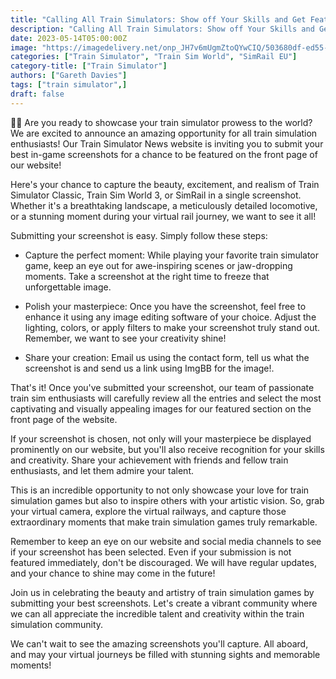 ```yaml
---
title: "Calling All Train Simulators: Show off Your Skills and Get Featured on Our Website! "
description: "Calling All Train Simulators: Show off Your Skills and Get Featured on Our Website!"
date: 2023-05-14T05:00:00Z
image: "https://imagedelivery.net/onp_JH7v6mUgmZtoQYwCIQ/503680df-ed55-46db-035c-798f17a70e00/public"
categories: ["Train Simulator", "Train Sim World", "SimRail EU"]
category-title: ["Train Simulator"]
authors: ["Gareth Davies"]
tags: ["train simulator",]
draft: false
---
```


🚂📸 Are you ready to showcase your train simulator prowess to the world? We are excited to announce an amazing opportunity for all train simulation enthusiasts! Our Train Simulator News website is inviting you to submit your best in-game screenshots for a chance to be featured on the front page of our website!

Here's your chance to capture the beauty, excitement, and realism of Train Simulator Classic, Train Sim World 3, or SimRail in a single screenshot. Whether it's a breathtaking landscape, a meticulously detailed locomotive, or a stunning moment during your virtual rail journey, we want to see it all!

Submitting your screenshot is easy. Simply follow these steps:

- Capture the perfect moment: While playing your favorite train simulator game, keep an eye out for awe-inspiring scenes or jaw-dropping moments. Take a screenshot at the right time to freeze that unforgettable image.

- Polish your masterpiece: Once you have the screenshot, feel free to enhance it using any image editing software of your choice. Adjust the lighting, colors, or apply filters to make your screenshot truly stand out. Remember, we want to see your creativity shine!

- Share your creation: Email us using the contact form, tell us what the screenshot is and send us a link using ImgBB for the image!. 

That's it! Once you've submitted your screenshot, our team of passionate train sim enthusiasts will carefully review all the entries and select the most captivating and visually appealing images for our featured section on the front page of the website.

If your screenshot is chosen, not only will your masterpiece be displayed prominently on our website, but you'll also receive recognition for your skills and creativity. Share your achievement with friends and fellow train enthusiasts, and let them admire your talent.

This is an incredible opportunity to not only showcase your love for train simulation games but also to inspire others with your artistic vision. So, grab your virtual camera, explore the virtual railways, and capture those extraordinary moments that make train simulation games truly remarkable.

Remember to keep an eye on our website and social media channels to see if your screenshot has been selected. Even if your submission is not featured immediately, don't be discouraged. We will have regular updates, and your chance to shine may come in the future!

Join us in celebrating the beauty and artistry of train simulation games by submitting your best screenshots. Let's create a vibrant community where we can all appreciate the incredible talent and creativity within the train simulation community.

We can't wait to see the amazing screenshots you'll capture. All aboard, and may your virtual journeys be filled with stunning sights and memorable moments!